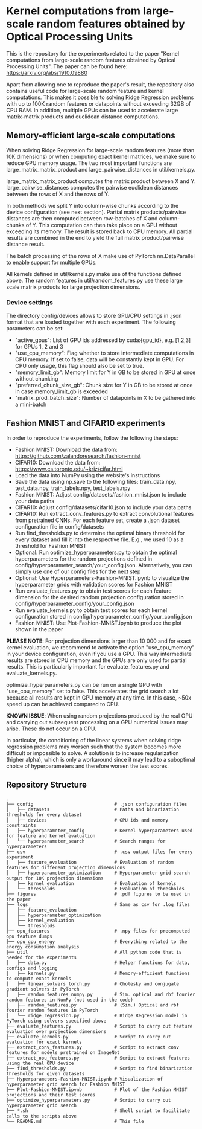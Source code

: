 # Kernel computations from large-scale random features obtained by Optical Processing Units
This is the repository for the experiments related to the paper "Kernel computations from large-scale random features obtained by Optical Processing Units". The paper can be found here: https://arxiv.org/abs/1910.09880

Apart from allowing one to reproduce the paper's result, the repository also contains useful code for large-scale random feature and kernel computations. This makes it possible to solving Ridge Regression problems with up to 100K random features or datapoints without exceeding 32GB of CPU RAM. In addition, multiple GPUs can be used to accelerate large matrix-matrix products and euclidean distance computations.

## Memory-efficient large-scale computations
When solving Ridge Regression for large-scale random features (more than 10K dimensions) or when computing exact kernel matrices, we make sure to reduce GPU memory usage. The two most important functions are large_matrix_matrix_product and large_pairwise_distances in util/kernels.py.

large_matrix_matrix_product computes the matrix product between X and Y. large_pairwise_distances computes the pairwise euclidean distances between the rows of X and the rows of Y.

In both methods we split Y into column-wise chunks according to the device configuration (see next section). Partial matrix products/pairwise distances are then computed between row-batches of X and column-chunks of Y. This computation can then take place on a GPU without exceeding its memory. The result is stored back to CPU memory. All partial results are combined in the end to yield the full matrix product/pairwise distance result.

The batch processing of the rows of X make use of PyTorch nn.DataParallel to enable support for multiple GPUs.

All kernels defined in util/kernels.py make use of the functions defined above. The random features in util/random_features.py use these large scale matrix products for large projection dimensions.

### Device settings
The directory config/devices allows to store GPU/CPU settings in .json format that are loaded together with each experiment. The following parameters can be set:
- "active_gpus": List of GPU ids addressed by cuda:{gpu_id}, e.g. [1,2,3] for GPUs 1, 2 and 3
- "use_cpu_memory": Flag whether to store intermediate computations in CPU memory. If set to false, data will be constantly kept in GPU. For CPU only usage, this flag should also be set to true.
- "memory_limit_gb": Memory limit for Y in GB to be stored in GPU at once without chunking
- "preferred_chunk_size_gb": Chunk size for Y in GB to be stored at once in case memory_limit_gb is exceeded
- "matrix_prod_batch_size": Number of datapoints in X to be gathered into a mini-batch

## Fashion MNIST and CIFAR10 experiments
In order to reproduce the experiments, follow the following the steps:
- Fashion MNIST: Download the data from: https://github.com/zalandoresearch/fashion-mnist
- CIFAR10: Download the data from: https://www.cs.toronto.edu/~kriz/cifar.html
- Load the data into NumPy using the website's instructions
- Save the data using np.save to the following files: train_data.npy, test_data.npy, train_labels.npy, test_labels.npy
- Fashion MNIST: Adjust config/datasets/fashion_mnist.json to include your data paths
- CIFAR10: Adjust config/datasets/cifar10.json to include your data paths
- CIFAR10: Run extract_conv_features.py to extract convolutional features from pretrained CNNs. For each feature set, create a .json dataset configuration file in config/datasets
- Run find_thresholds.py to determine the optimal binary threshold for every dataset and fill it into the respective file. E.g., we used 10 as a threshold for Fashion MNIST
- Optional: Run optimize_hyperparameters.py to obtain the optimal hyperparameters for the random projections defined in config/hyperparameter_search/your_config.json. Alternatively, you can simply use one of our config files for the next step
- Optional: Use Hyperparameters-Fashion-MNIST.ipynb to visualize the hyperparameter grids with validation scores for Fashion MNIST
- Run evaluate_features.py to obtain test scores for each feature dimension for the desired random projection configuration stored in config/hyperparameter_config/your_config.json
- Run evaluate_kernels.py to obtain test scores for each kernel configuration stored in config/hyperparameter_config/your_config.json
- Fashion MNIST: Use Plot-Fashion-MNIST.ipynb to produce the plot shown in the paper

**PLEASE NOTE**: For projection dimensions larger than 10 000 and for exact kernel evaluation, we recommend to activate the option "use_cpu_memory" in your device configuration, even if you use a GPU. This way intermediate results are stored in CPU memory and the GPUs are only used for partial results. This is particularly important for evaluate_features.py and evaluate_kernels.py.

optimize_hyperparameters.py can be run on a single GPU with "use_cpu_memory" set to false. This accelerates the grid search a lot because all results are kept in GPU memory at any time. In this case, ~50x speed up can be achieved compared to CPU.

**KNOWN ISSUE**: When using random projections produced by the real OPU and carrying out subsequent processing on a GPU numerical issues may arise. These do not occur on a CPU.

In particular, the conditioning of the linear systems when solving ridge regression problems may worsen such that the system becomes more difficult or impossible to solve. A solution is to increase regularization (higher alpha), which is only a workaround since it may lead to a suboptimal choice of hyperparameters and therefore worsen the test scores.

## Repository Structure

    .
    ├── config                              # .json configuration files
    │   ├── datasets                        # Paths and binarization thresholds for every dataset
    │   ├── devices                         # GPU ids and memory constraints
    │   ├── hyperparameter_config           # Kernel hyperparameters used for feature and kernel evaluation
    │   └── hyperparameter_search           # Search ranges for hyperparameters
    ├── csv                                 # .csv output files for every experiment
    │   ├── feature_evaluation              # Evaluation of random features for different projection dimensions
    │   ├── hyperparameter_optimization     # Hyperparameter grid search output for 10K projection dimensions
    │   ├── kernel_evaluation               # Evaluation of kernels
    │   └── thresholds                      # Evaluation of thresholds
    ├── figures                             # .pdf figures to be used in the paper
    ├── logs                                # Same as csv for .log files
    │   ├── feature_evaluation
    │   ├── hyperparameter_optimization
    │   ├── kernel_evaluation
    │   └── thresholds
    ├── opu_features                        # .npy files for precomputed opu feature dumps
    ├── opu_gpu_energy                      # Everything related to the energy consumption analysis
    ├── util                                # All python code that is needed for the experiments
    │   ├── data.py                         # Helper functions for data, configs and logging
    │   ├── kernels.py                      # Memory-efficient functions to compute exact kernels
    │   ├── linear_solvers_torch.py         # Cholesky and conjugate gradient solvers in PyTorch
    │   ├── random_features_numpy.py        # Sim. optical and rbf fourier random features in NumPy (not used in the code)
    │   ├── random_features.py              # (Sim.) Optical and rbf fourier random features in PyTorch
    │   └── ridge_regression.py             # Ridge Regression model in PyTorch using solvers specified above
    ├── evaluate_features.py                # Script to carry out feature evaluation over projection dimensions
    ├── evaluate_kernels.py                 # Script to carry out evaluation for exact kernels
    ├── extract_conv_features.py            # Script to extract conv features for models pretrained on ImageNet
    ├── extract_opu_features.py             # Script to extract features using the real OPU device
    ├── find_thresholds.py                  # Script to find binarization thresholds for given datasets
    ├── Hyperparameters-Fashion-MNIST.ipynb # Visualization of hyperparameter grid search for Fashion MNIST
    ├── Plot-Fashion-MNIST.ipynb            # Plot of the Fashion MNIST projections and their test scores
    ├── optimize_hyperparameters.py         # Script to carry out hyperparameter grid search
    ├── *.sh                                # Shell script to facilitate calls to the scripts above
    └── README.md                           # This file